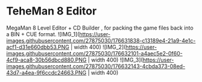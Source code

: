 # TeheMan 8 Editor
MegaMan 8 Level Editor + CD Builder , for packing the game files back into a BIN + CUE format.
![IMG_1](https://user-images.githubusercontent.com/27875030/176631838-c13189e4-21a9-4e1c-acf1-d31e660dbb53.PNG | width 400)
![IMG_2](https://user-images.githubusercontent.com/27875030/176632101-a4aec5e2-0f60-4cf9-aca8-30b56dbcd880.PNG | width 400)
![IMG_3](https://user-images.githubusercontent.com/27875030/176632143-4cbda373-08ed-43d7-a4ea-9f6ccdc24663.PNG | width 400)
